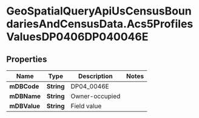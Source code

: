 # GeoSpatialQueryApiUsCensusBoundariesAndCensusData.Acs5ProfilesValuesDP0406DP040046E

## Properties

Name | Type | Description | Notes
------------ | ------------- | ------------- | -------------
**mDBCode** | **String** | DP04_0046E | 
**mDBName** | **String** | Owner-occupied | 
**mDBValue** | **String** | Field value | 


